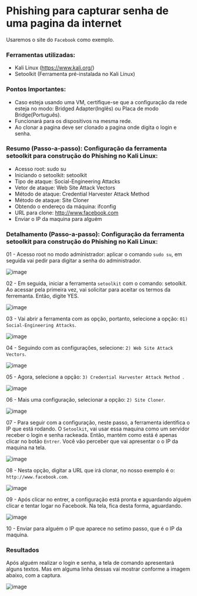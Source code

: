 # Phishing para capturar senha de uma pagina da internet
Usaremos o site do ``` Facebook ``` como exemplo. 

### Ferramentas utilizadas:

- Kali Linux (https://www.kali.org/)
- Setoolkit (Ferramenta pré-instalada no Kali Linux)

### Pontos Importantes:
 - Caso esteja usando uma VM, certifique-se que a configuração da rede esteja no modo: Bridged Adapter(Inglês) ou Placa de modo Bridge(Português).
 - Funcionará para os dispositivos na mesma rede.
 - Ao clonar a pagina deve ser clonado a pagina onde digita o login e senha.

### Resumo (Passo-a-passo): Configuração da ferramenta setoolkit para construção do Phishing no Kali Linux:

 - Acesso root: sudo su
 - Iniciando o setoolkit: setoolkit
 - Tipo de ataque: Social-Engineering Attacks
 - Vetor de ataque: Web Site Attack Vectors
 - Método de ataque: Credential Harvester Attack Method 
 - Método de ataque: Site Cloner
 - Obtendo o endereço da máquina: ifconfig
 - URL para clone: http://www.facebook.com
 - Enviar o IP da maquina para alguém

### Detalhamento (Passo-a-passo): Configuração da ferramenta setoolkit para construção do Phishing no Kali Linux:

01 - Acesso root no modo administrador: aplicar o comando ``` sudo su ```, em seguida vai pedir para digitar a senha do administrador.

![image](https://github.com/user-attachments/assets/eabaade4-3d43-425a-bea8-6172b8bc7688)

02 - Em seguida, iniciar a ferramenta ``` setoolkit ``` com o comando: setoolkit. Ao acessar pela primeira vez, vai solicitar para aceitar os termos da ferremanta. Então, digite YES.

![image](https://github.com/user-attachments/assets/4caa7c67-207d-4e9a-b8c1-4b0b490841c4)

03 - Vai abrir a ferramenta com as opção, portanto, selecione a opção: ``` 01) Social-Engineering Attacks ```. 

![image](./images/1.png)

04 - Seguindo com as configurações, selecione: ``` 2) Web Site Attack Vectors ```.

![image](./images/2.png)

05 - Agora, selecione a opção: ```3) Credential Harvester Attack Method ```.

![image](./images/3.png)

06 - Mais uma configuração, selecionar a opção: ``` 2) Site Cloner ```.

![image](./images/4.png)

07 - Para seguir com a configuração, neste passo, a ferramenta identifica o IP que está rodando. O ``` Setoolkit ```, vai usar essa maquina como um servidor receber o login e senha rackeada. Então, mantém como está é apenas clicar no botão ``` Entrer ```. Você vão perceber que vai apresentar o o IP da maquina na tela.

![image](./images/5.png)

08 - Nesta opção, digitar a URL que irá clonar, no nosso exemplo é o: ``` http://www.facebook.com ```.

![image](./images/6.png)

09 - Após clicar no entrer, a configuração está pronta e aguardando alguém clicar e tentar logar no Facebook. Na tela, fica desta forma, aguardando.

![image](./images/7.png)

10 - Enviar para alguém o IP que aparece no setimo passo, que é o IP da maquina.

### Resultados
Após alguém realizar o login e senha, a tela de comando apresentará alguns textos. Mas em alguma linha dessas vai mostrar conforme a imagem abaixo, com a captura.

![image](./images/8.png)

